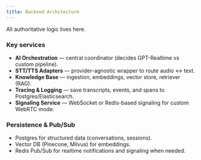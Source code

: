 ```yaml
---
title: Backend Architecture
---
```



All authoritative logic lives here.

### Key services

* **AI Orchestration** — central coordinator (decides GPT-Realtime vs custom pipeline).
* **STT/TTS Adapters** — provider-agnostic wrapper to route audio <-> text.
* **Knowledge Base** — ingestion, embeddings, vector store, retriever (RAG).
* **Tracing & Logging** — save transcripts, events, and spans to Postgres/Elasticsearch.
* **Signaling Service** — WebSocket or Redis-based signaling for custom WebRTC mode.

### Persistence & Pub/Sub

* Postgres for structured data (conversations, sessions).
* Vector DB (Pinecone, Milvus) for embeddings.
* Redis Pub/Sub for realtime notifications and signaling when needed.

